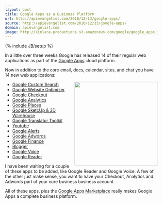 ```yaml
---
layout: post
title: Google Apps as a Business Platform
url: http://apievangelist.com/2010/12/13/google-apps/
source: http://apievangelist.com/2010/12/13/google-apps/
domain: apievangelist.com
image: http://kinlane-productions.s3.amazonaws.com/google/google_apps.jpg
---
```

{% include JB/setup %}<p>In a little over three weeks Google has released 14 of their regular web applications as part of the <a href="http://www.kinlane.com/category/google/google-apps-google/" target="_blank">Google Apps</a> cloud platform.<p></p>
Now in addition to the core email, docs, calendar, sites, and chat you have 14 new web applications:
<ul class="mainlist"><img src="http://kinlane-productions.s3.amazonaws.com/google/google_apps.jpg" alt="" width="275" align="right" />
	<li><a href="http://googleenterprise.blogspot.com/2010/12/now-available-with-google-apps-google_10.html" target="_blank">Google Custom Search</a></li>
	<li><a href="http://googleenterprise.blogspot.com/2010/12/now-available-with-google-apps-google_09.html" target="_blank">Google Website Optimizer</a></li>
	<li><a href="http://googleenterprise.blogspot.com/2010/12/now-available-with-google-apps-google_08.html" target="_blank">Google Checkout</a></li>
	<li><a href="http://googleenterprise.blogspot.com/2010/12/now-available-with-google-apps-google_07.html" target="_blank">Google Analytics</a></li>
	<li><a href="http://googleenterprise.blogspot.com/2010/12/now-available-with-google-apps-google_06.html" target="_blank">Google Places</a></li>
	<li><a href="http://googleenterprise.blogspot.com/2010/12/now-available-with-google-apps-google_03.html" target="_blank">Google SketcUp &amp; 3D Warehouse</a></li>
	<li><a href="http://googleenterprise.blogspot.com/2010/12/now-available-with-google-apps-google.html" target="_blank">Google Translator Toolkit</a></li>
	<li><a href="http://googleenterprise.blogspot.com/2010/12/now-available-with-google-apps-youtube.html" target="_blank">Youtube</a></li>
	<li><a href="http://googleenterprise.blogspot.com/2010/11/now-available-with-google-apps-google_30.html" target="_blank">Google Alerts</a></li>
	<li><a href="http://googleenterprise.blogspot.com/2010/11/now-available-with-google-apps-adwords.html" target="_blank">Google Adwords</a></li>
	<li><a href="http://googleenterprise.blogspot.com/2010/11/now-available-with-google-apps-google_24.html" target="_blank">Google Finance</a></li>
	<li><a href="http://googleenterprise.blogspot.com/2010/11/now-available-with-google-apps-blogger.html" target="_blank">Blogger</a></li>
	<li><a href="http://googleenterprise.blogspot.com/2010/11/now-available-with-google-apps-google_22.html" target="_blank">Google Voice</a></li>
	<li><a href="http://googleenterprise.blogspot.com/2010/11/now-available-with-google-apps-google.html" target="_blank">Google Reader</a></li>
</ul>
I have been waiting for a couple of these apps to be added, like Google Reader and Google Voice. A few of the other just make sense, you want to have your Checkout, Analytics and Adwords part of your core business business account.<p></p>
All of these apps, plus the <a href="http://www.google.com/enterprise/marketplace/" target="_blank">Google Apps Marketplace</a> really makes Google Apps a complete business platform.</p>
